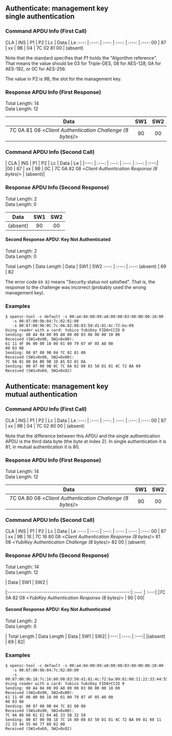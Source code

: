 <!-- Copyright 2021 Yubico AB

Licensed under the Apache License, Version 2.0 (the "License");
you may not use this file except in compliance with the License.
You may obtain a copy of the License at

    http://www.apache.org/licenses/LICENSE-2.0

Unless required by applicable law or agreed to in writing, software
distributed under the License is distributed on an "AS IS" BASIS,
WITHOUT WARRANTIES OR CONDITIONS OF ANY KIND, either express or implied.
See the License for the specific language governing permissions and
limitations under the License. -->

## Authenticate: management key<br/>single authentication

### Command APDU Info (First Call)

CLA | INS | P1 | P2 | Lc | Data | Le
:---: | :---: | :---: | :---: | :---: | :---:
00 | 87 | xx | 9B | 04 | 7C 02 81 00 | (absent)

Note that the standard specifies that P1 holds the "Algorithm reference". That means the
value should be 03 for Triple-DES, 08 for AES-128, 0A for AES-192, or 0C
for AES-256.

The value in P2 is 9B, the slot for the management key.

### Response APDU Info (First Response)

Total Length: 14\
Data Length: 12

|                            Data                             | SW1 | SW2 |
:-----------------------------------------------------------:|:---:|:---:
| 7C 0A 81 08 \<*Client Authentication Challenge (8 bytes)*\> | 90  | 00  |

### Command APDU Info (Second Call)

| CLA | INS | P1 | P2 | Lc | Data | Le |
|:---: | :---: | :---: | :---: | :---: | :---:|
|00 | 87 | xx | 9B | 0C | 7C 0A 82 08 \<*Client Authentication Response (8 bytes)*\> | (absent)|

### Response APDU Info (Second Response)

Total Length: 2\
Data Length: 0

|   Data   | SW1 | SW2 |
|:--------:|:---:|:---:|
| (absent) | 90  | 00  |

#### Second Response APDU: Key Not Authenticated

Total Length: 2\
Data Length: 0

Total Length | Data Length | Data | SW1 | SW2
:---: | :---: | :---:
(absent) | 69 | 82

The error code `69 82` means "Security status not satisfied". That is, the response to
the challenge was incorrect (probably used the wrong management key).

### Examples

```
$ opensc-tool -c default -s 00:a4:04:00:09:a0:00:00:03:08:00:00:10:00
   -s 00:87:00:9b:04:7c:02:81:00
   -s 00:87:00:9b:0C:7c:0A:82:08:83:50:d1:81:4c:72:ba:09
Using reader with a card: Yubico YubiKey FIDO+CCID 0
Sending: 00 A4 04 00 09 A0 00 00 03 08 00 00 10 00
Received (SW1=0x90, SW2=0x00):
61 11 4F 06 00 00 10 00 01 00 79 07 4F 05 A0 00
00 03 08
Sending: 00 87 00 9B 04 7C 02 81 00
Received (SW1=0x90, SW2=0x00):
7C 0A 81 08 D4 BD 9B 1D A5 D2 6C DA
Sending: 00 87 00 9B 0C 7C 0A 82 08 83 50 D1 81 4C 72 BA 09
Received (SW1=0x69, SW2=0x82)
```

## Authenticate: management key<br/>mutual authentication

### Command APDU Info (First Call)

CLA | INS | P1 | P2 | Lc | Data | Le
:---: | :---: | :---: | :---: | :---: | :---:
00 | 87 | xx | 9B | 04 | 7C 02 80 00 | (absent)

Note that the difference between this APDU and the single authentication APDU is the third
data byte (the byte at index 2). In single authentication it is 81, in mutual
authentication it is 80.

### Response APDU Info (First Response)

Total Length: 14\
Data Length: 12

Data | SW1 | SW2
:---: | :---: | :---:
7C 0A 80 08 \<*Client Authentication Challenge (8 bytes)*\> | 90 | 00

### Command APDU Info (Second Call)

CLA | INS | P1 | P2 | Lc | Data | Le
:---: | :---: | :---: | :---: | :---: | :---:
00 | 87 | xx | 9B | 18 | 7C 16 80 08 \<*Client Authentication Response (8 bytes)*\> 81 08 \<*YubiKey Authentication
Challenge (8 bytes)*\> 82 00 | (absent)

### Response APDU Info (Second Response)

Total Length: 14\
Data Length: 12

| Data | SW1 | SW2 |

|:-----------------------------------------------------------:| :---: | :---:|
|7C 0A 82 08 \<*YubiKey Authentication Response (8 bytes)*\> | 90 | 00|

#### Second Response APDU: Key Not Authenticated

Total Length: 2\
Data Length: 0

| Total Length | Data Length | Data | SW1 | SW2|
|:---: | :---: | :---:|
|(absent) | 69 | 82|

### Examples

```
$ opensc-tool -c default -s 00:a4:04:00:09:a0:00:00:03:08:00:00:10:00
   -s 00:87:00:9b:04:7c:02:80:00
   -s 00:87:00:9b:18:7c:16:80:08:83:50:d1:81:4c:72:ba:09:81:08:11:22:33:44:55:66:77:88:82:00
Using reader with a card: Yubico YubiKey FIDO+CCID 0
Sending: 00 A4 04 00 09 A0 00 00 03 08 00 00 10 00
Received (SW1=0x90, SW2=0x00):
61 11 4F 06 00 00 10 00 01 00 79 07 4F 05 A0 00
00 03 08
Sending: 00 87 00 9B 04 7C 02 80 00
Received (SW1=0x90, SW2=0x00):
7C 0A 80 08 61 E2 04 AE 33 5B 32 58
Sending: 00 87 00 9B 18 7C 16 80 08 83 50 D1 81 4C 72 BA 09 81 08 11 22 33 44 55 66 77 88 82 00
Received (SW1=0x69, SW2=0x82)
```
